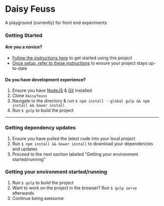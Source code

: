 # Daisy Feuss
A playground (currently) for front end experiments

### Getting Started

#### Are you a novice?
- [Follow the instructions here](../../wiki/How-to-Use) to get started using this project
- [Once setup, refer to these instructions](../../wiki/How-to-Update) to ensure your project stays up-to-date

#### Do you have development experience?
1. Ensure you have [NodeJS](https://nodejs.org/en/) & [Git](https://git-scm.com/downloads) installed
2. Clone `daisyfeuss`
3. Navigate to the directory & run `$ npm install --global gulp && npm install && bower install`
4. Run `$ gulp` to build the project

---

### Getting dependency updates
1. Ensure you have pulled the latest code into your local project
2. Run `$ npm install && bower install` to download your dependencies and updates
3. Proceed to the next section labeled "Getting your environment started/running"

### Getting your environment started/running
1. Run `$ gulp` to build the project
2. Want to work on the project in the browser? Run `$ gulp serve` afterwards
3. Continue being awesome
